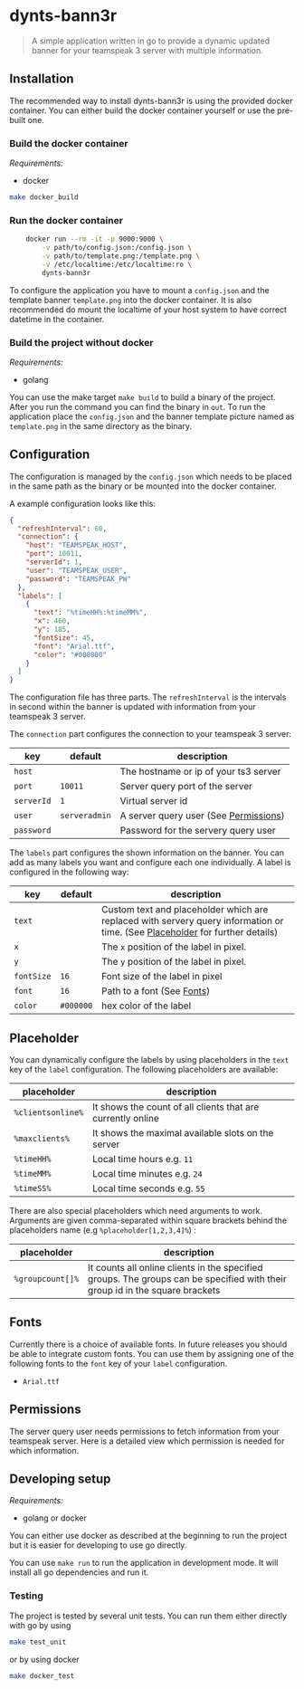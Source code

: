 # dynts-bann3r

> A simple application written in go to provide a dynamic updated banner for your teamspeak 3 server with multiple information.

## Installation

The recommended way to install dynts-bann3r is using the provided docker container. You can either build the docker container yourself or use the pre-built one.

### Build the docker container

*Requirements:*

- docker

```bash
make docker_build
```

### Run the docker container

```bash
	docker run --rm -it -p 9000:9000 \
        -v path/to/config.json:/config.json \
        -v path/to/template.png:/template.png \
        -v /etc/localtime:/etc/localtime:ro \
        dynts-bann3r
```

To configure the application you have to mount a `config.json` and the template banner `template.png` into the docker container. It is also recommended do mount the localtime of your host system to have correct datetime in the container.

### Build the project without docker

*Requirements:*

- golang

You can use the make target `make build` to build a binary of the project. After you run the command you can find the binary in `out`. To run the application place the `config.json` and the banner template picture named as `template.png` in the same directory as the binary.

## Configuration

The configuration is managed by the `config.json` which needs to be placed in the same path as the binary or be mounted into the docker container.

A example configuration looks like this:

```json
{
  "refreshInterval": 60,
  "connection": {
    "host": "TEAMSPEAK_HOST",
    "port": 10011,
    "serverId": 1,
    "user": "TEAMSPEAK_USER",
    "password": "TEAMSPEAK_PW"
  },
  "labels": [
    {
      "text": "%timeHH%:%timeMM%",
      "x": 460,
      "y": 185,
      "fontSize": 45,
      "font": "Arial.ttf",
      "color": "#000000"
    }
  ]
}
```

The configuration file has three parts. The `refreshInterval` is the intervals in second within the banner is updated with information from your teamspeak 3 server. 

The `connection` part configures the connection to your teamspeak 3 server:

| key        | default       | description                               |
| ---------- | ------------- | ----------------------------------------- |
| `host`     |               | The hostname or ip of your ts3 server     |
| `port`     | `10011`       | Server query port of the server           |
| `serverId` | `1`           | Virtual server id                         |
| `user`     | `serveradmin` | A server query user (See [Permissions](#permissions)) |
| `password` |               | Password for the servery query user       |

The `labels` part configures the shown information on the banner. You can add as many labels you want and configure each one individually. A label is configured in the following way:

| key        | default   | description                                                                                                                    |
| ---------- | --------- | ------------------------------------------------------------------------------------------------------------------------------ |
| `text`     |           | Custom text and placeholder which are replaced with servery query information or time. (See [Placeholder](#placeholder) for further details) |
| `x`        |           | The `x` position of the label in pixel.                                                                                        |
| `y`        |           | The `y` position of the label in pixel.                                                                                        |
| `fontSize` | `16`      | Font size of the label in pixel                                                                                                |
| `font`     | `16`      | Path to a font (See [Fonts](#fonts))                                                                                                   |
| `color`    | `#000000` | hex color of the label                                                                                                         |

## Placeholder

You can dynamically configure the labels by using placeholders in the `text` key of the `label` configuration. The following placeholders are available:

| placeholder       | description                                                 |
| ----------------- | ----------------------------------------------------------- |
| `%clientsonline%` | It shows the count of all clients that are currently online |
| `%maxclients%`    | It shows the maximal available slots on the server          |
| `%timeHH%`        | Local time hours e.g. `11`                                  |
| `%timeMM%`        | Local time minutes e.g. `24`                                |
| `%timeSS%`        | Local time seconds e.g. `55`                                |

There are also special placeholders which need arguments to work. Arguments are given comma-separated within square brackets behind the placeholders name (e.g `%placeholder[1,2,3,4]%`) :

| placeholder      | description                                                                                                                  |
| ---------------- | ---------------------------------------------------------------------------------------------------------------------------- |
| `%groupcount[]%` | It counts all online clients in the specified groups. The groups can be specified with their group id in the square brackets |

## Fonts

Currently there is a choice of available fonts. In future releases you should be able to integrate custom fonts.
You can use them by assigning one of the following fonts to the `font` key of your `label` configuration.

- `Arial.ttf`

## Permissions

The server query user needs permissions to fetch information from your teamspeak server. Here is a detailed view which permission is needed for which information.

## Developing setup

*Requirements:*

- golang or docker

You can either use docker as described at the beginning to run the project but it is easier for developing to use go directly.

You can use `make run` to run the application in development mode. It will install all go dependencies and run it.

### Testing

The project is tested by several unit tests. You can run them either directly with go by using

```bash
make test_unit
```

or by using docker

```bash
make docker_test
```
